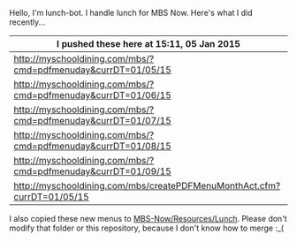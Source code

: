 Hello, I'm lunch-bot. I handle lunch for MBS Now. Here's what I did recently...

I pushed these here at 15:11, 05 Jan 2015|
--- |
| http://myschooldining.com/mbs/?cmd=pdfmenuday&currDT=01/05/15
| http://myschooldining.com/mbs/?cmd=pdfmenuday&currDT=01/06/15
| http://myschooldining.com/mbs/?cmd=pdfmenuday&currDT=01/07/15
| http://myschooldining.com/mbs/?cmd=pdfmenuday&currDT=01/08/15
| http://myschooldining.com/mbs/?cmd=pdfmenuday&currDT=01/09/15
| http://myschooldining.com/mbs/createPDFMenuMonthAct.cfm?currDT=01/05/15
I also copied these new menus to [MBS-Now/Resources/Lunch](https://github.com/mbsdev/MBS-Now/Resources/Lunch). Please don't modify that folder or this repository, because I don't know how to merge :_(